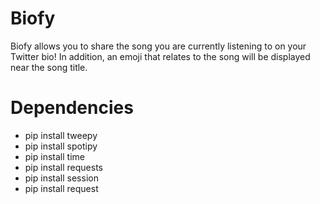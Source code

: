 # Biofy

Biofy allows you to share the song you are currently listening to on your Twitter bio! In addition, an emoji that relates to the song will be displayed near the song title. 

# Dependencies 

- pip install tweepy
- pip install spotipy
- pip install time
- pip install requests
- pip install session
- pip install request



